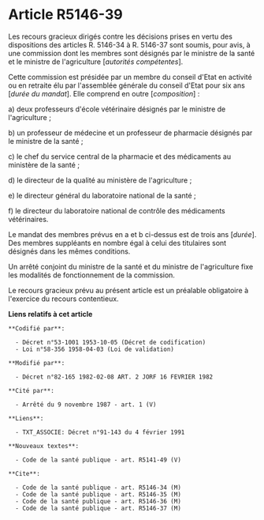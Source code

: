 # Article R5146-39

Les recours gracieux dirigés contre les décisions prises en vertu des dispositions des articles R. 5146-34 à R. 5146-37 sont
soumis, pour avis, à une commission dont les membres sont désignés par le ministre de la santé et le ministre de
l'agriculture [*autorités compétentes*].

Cette commission est présidée par un membre du conseil d'Etat en activité ou en retraite élu par l'assemblée générale du
conseil d'Etat pour six ans [*durée du mandat*]. Elle comprend en outre [*composition*] :

a) deux professeurs d'école vétérinaire désignés par le ministre de l'agriculture ;

b) un professeur de médecine et un professeur de pharmacie désignés par le ministre de la santé ;

c) le chef du service central de la pharmacie et des médicaments au ministère de la santé ;

d) le directeur de la qualité au ministère de l'agriculture ;

e) le directeur général du laboratoire national de la santé ;

f) le directeur du laboratoire national de contrôle des médicaments vétérinaires.

Le mandat des membres prévus en a et b ci-dessus est de trois ans [*durée*]. Des membres suppléants en nombre égal à celui
des titulaires sont désignés dans les mêmes conditions.

Un arrêté conjoint du ministre de la santé et du ministre de l'agriculture fixe les modalités de fonctionnement de la
commission.

Le recours gracieux prévu au présent article est un préalable obligatoire à l'exercice du recours contentieux.

**Liens relatifs à cet article**

	**Codifié par**:

	  - Décret n°53-1001 1953-10-05 (Décret de codification)
	  - Loi n°58-356 1958-04-03 (Loi de validation)

	**Modifié par**:

	  - Décret n°82-165 1982-02-08 ART. 2 JORF 16 FEVRIER 1982

	**Cité par**:

	  - Arrêté du 9 novembre 1987 - art. 1 (V)

	**Liens**:

	  - TXT_ASSOCIE: Décret n°91-143 du 4 février 1991

	**Nouveaux textes**:

	  - Code de la santé publique - art. R5141-49 (V)

	**Cite**:

	  - Code de la santé publique - art. R5146-34 (M)
	  - Code de la santé publique - art. R5146-35 (M)
	  - Code de la santé publique - art. R5146-36 (M)
	  - Code de la santé publique - art. R5146-37 (M)
